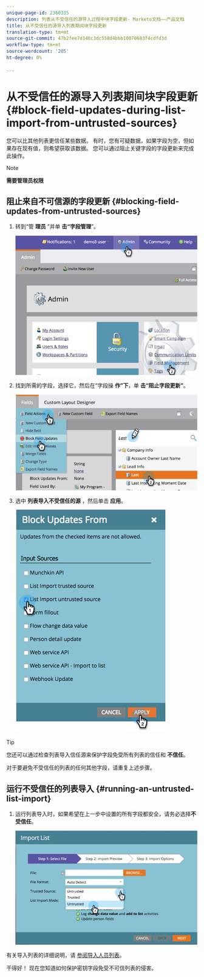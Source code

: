 ```yaml
---
unique-page-id: 2360335
description: 列表从不受信任的源导入过程中块字段更新- Marketo文档——产品文档
title: 从不受信任的源导入列表期间块字段更新
translation-type: tm+mt
source-git-commit: 47b2fee7d146c3dc558d4bbb10070683f4cdfd3d
workflow-type: tm+mt
source-wordcount: '205'
ht-degree: 0%

---
```



# 从不受信任的源导入列表期间块字段更新 {#block-field-updates-during-list-import-from-untrusted-sources}

您可以比其他列表更信任某些数据。 有时，您有可疑数据，如果字段为空，但如果存在现有值，则希望获取该数据。 您可以通过阻止关键字段的字段更新来完成此操作。

>[!NOTE]
>
>**需要管理员权限**

## 阻止来自不可信源的字段更新 {#blocking-field-updates-from-untrusted-sources}

1. 转到“管 **理员** ”并单 **击“字段管理**”。

   ![](assets/image2014-9-19-9-3a38-3a38.png)

1. 找到所需的字段，选择它，然后在“字段操 **作”下**，单 **击“阻止字段更新”**。

   ![](assets/image2014-9-19-9-3a39-3a40.png)

1. 选中 **列表导入不受信任的源** ，然后单击 **应用**。

   ![](assets/blockupdates.png)

>[!TIP]
>
>您还可以通过检查列表导入信任源来保护字段免受所有列表的信任和 **不信任**。

对于要避免不受信任的列表的任何其他字段，请重复上述步骤。

## 运行不受信任的列表导入 {#running-an-untrusted-list-import}

1. 运行列表导入时，如果希望在上一步中设置的所有字段都安全，请务必选择**不受信任**。

   ![](assets/importpersondetails.jpg)

有关导入列表的详细说明，请 [参阅导入人员列表](../../../getting-started/quick-wins/import-a-list-of-people.md)。

干得好！ 现在您知道如何保护密钥字段免受不可信列表的侵害。
